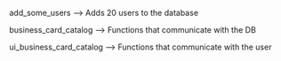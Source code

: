 add_some_users --> Adds 20 users to the database

business_card_catalog --> Functions that communicate with the DB

ui_business_card_catalog --> Functions that communicate with the user

